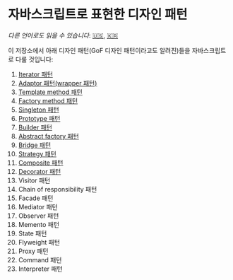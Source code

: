 # 자바스크립트로 표현한 디자인 패턴

*다른 언어로도 읽을 수 있습니다*: [🇺🇸](https://github.com/ygnoh/design-patterns-in-javascript/blob/master/README.md), [🇰🇷](https://github.com/ygnoh/design-patterns-in-javascript/blob/master/README.ko.md)

이 저장소에서 아래 디자인 패턴(GoF 디자인 패턴이라고도 알려진)들을 자바스크립트로 다룰 것입니다:

1. [Iterator 패턴](https://github.com/ygnoh/design-patterns-in-javascript/tree/master/01-iterator-pattern)
2. [Adaptor 패턴(wrapper 패턴)](https://github.com/ygnoh/design-patterns-in-javascript/tree/master/02-Adapter(wrapper)-pattern)
3. [Template method 패턴](https://github.com/ygnoh/design-patterns-in-javascript/tree/master/03-Template-method-pattern)
4. [Factory method 패턴](https://github.com/ygnoh/design-patterns-in-javascript/tree/master/04-factory-method-pattern)
5. [Singleton 패턴](https://github.com/ygnoh/design-patterns-in-javascript/tree/master/05-singleton-pattern)
6. [Prototype 패턴](https://github.com/ygnoh/design-patterns-in-javascript/tree/master/06-prototype-pattern)
7. [Builder 패턴](https://github.com/ygnoh/design-patterns-in-javascript/tree/master/07-builder-pattern)
8. [Abstract factory 패턴](https://github.com/ygnoh/design-patterns-in-javascript/tree/master/08-abstract-factory-pattern)
9. [Bridge 패턴](https://github.com/ygnoh/design-patterns-in-javascript/tree/master/09-bridge-pattern)
10. [Strategy 패턴](https://github.com/ygnoh/design-patterns-in-javascript/tree/master/10-strategy-pattern)
11. [Composite 패턴](https://github.com/ygnoh/design-patterns-in-javascript/tree/master/11-composite-pattern)
12. [Decorator 패턴](https://github.com/ygnoh/design-patterns-in-javascript/tree/master/12-decorator-pattern)
13. Visitor 패턴
14. Chain of responsibility 패턴
15. Facade 패턴
16. Mediator 패턴
17. Observer 패턴
18. Memento 패턴
19. State 패턴
20. Flyweight 패턴
21. Proxy 패턴
22. Command 패턴
23. Interpreter 패턴
